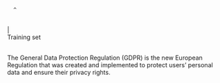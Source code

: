 ﻿      ^
<br />
      |
<br />
Training set
<br />
<br />

The General Data Protection Regulation (GDPR) is the new European Regulation that was created and implemented to protect users’ personal data and ensure their privacy rights. 


